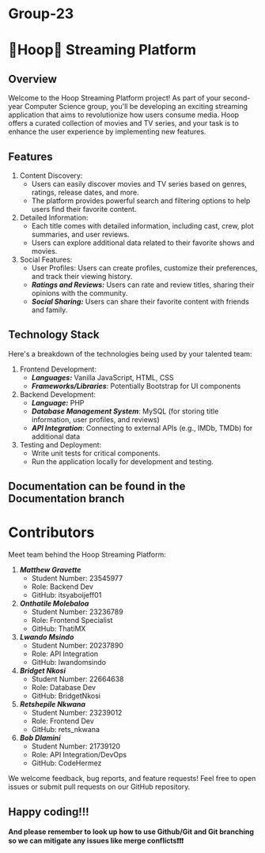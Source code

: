 # Group-23
# 🍿Hoop🍿 Streaming Platform
## Overview
Welcome to the Hoop Streaming Platform project! As part of your second-year Computer Science group, you'll be developing an exciting streaming application that aims to revolutionize how users consume media. Hoop offers a curated collection of movies and TV series, and your task is to enhance the user experience by implementing new features.
## Features
1. Content Discovery:
    - Users can easily discover movies and TV series based on genres, ratings, release dates, and more.
    - The platform provides powerful search and filtering options to help users find their favorite content.
1. Detailed Information:
    - Each title comes with detailed information, including cast, crew, plot summaries, and user reviews.
    - Users can explore additional data related to their favorite shows and movies.
1. Social Features:
    - User Profiles: Users can create profiles, customize their preferences, and track their viewing history.
    - ***Ratings and Reviews:*** Users can rate and review titles, sharing their opinions with the community.
    - ***Social Sharing:*** Users can share their favorite content with friends and family.
## Technology Stack
Here's a breakdown of the technologies being used by your talented team:
1. Frontend Development:
    - ***Languages:*** Vanilla JavaScript, HTML, CSS
    - ***Frameworks/Libraries***: Potentially Bootstrap for UI components
1. Backend Development:
    - ***Language:*** PHP
    - ***Database Management System***: MySQL (for storing title information, user profiles, and reviews)
    - ***API Integration***: Connecting to external APIs (e.g., IMDb, TMDb) for additional data
1. Testing and Deployment:
    - Write unit tests for critical components.
    - Run the application locally for development and testing.

## Documentation can be found in the Documentation branch

# Contributors
Meet team behind the Hoop Streaming Platform:
1. ***Matthew Gravette***
    - Student Number: 23545977
    - Role: Backend Dev
    - GitHub: itsyaboijeff01
1. ***Onthatile Molebaloa***
    - Student Number: 23236789
    - Role: Frontend Specialist
    - GitHub: ThatiMX
1. ***Lwando Msindo***
    - Student Number: 20237890
    - Role: API Integration
    - GitHub: lwandomsindo
1. ***Bridget Nkosi***
    - Student Number: 22664638
    - Role: Database Dev
    - GitHub: BridgetNkosi
1. ***Retshepile Nkwana***
    - Student Number: 23239012
    - Role: Frontend Dev
    - GitHub: rets_nkwana
1. ***Bob Dlamini***
    - Student Number: 21739120
    - Role: API Integration/DevOps
    - GitHub: CodeHermez


We welcome feedback, bug reports, and feature requests! Feel free to open issues or submit pull requests on our GitHub repository.

## Happy coding!!!

#### And please remember to look up how to use Github/Git and Git branching so we can mitigate any issues like merge conflicts❗❗❗
